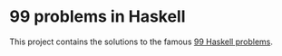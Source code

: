 # 99 problems in Haskell

This project contains the solutions to the famous [99 Haskell problems](https://wiki.haskell.org/99_questions).
